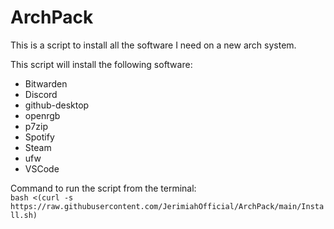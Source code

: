 # ArchPack
This is a script to install all the software I need on a new arch system.

This script will install the following software:
- Bitwarden
- Discord
- github-desktop
- openrgb
- p7zip
- Spotify
- Steam
- ufw
- VSCode

Command to run the script from the terminal:  
`bash <(curl -s https://raw.githubusercontent.com/JerimiahOfficial/ArchPack/main/Install.sh)`
